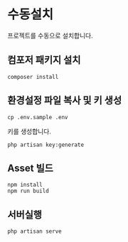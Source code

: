 # 수동설치
프로젝트를 수동으로 설치합니다.

## 컴포저 패키지 설치

```
composer install
```

## 환경설정 파일 복사 및 키 생성

```
cp .env.sample .env
```

키를 생성합니다.

```
php artisan key:generate
```

## Asset 빌드

```
npm install
npm run build
```

## 서버실행

```
php artisan serve
```
